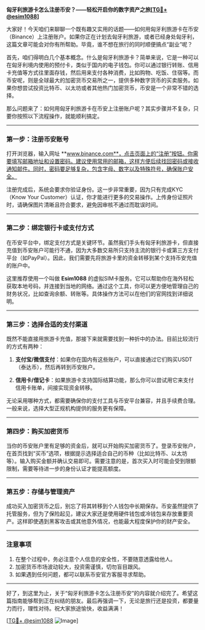 **匈牙利旅游卡怎么注册币安？——轻松开启你的数字资产之旅[[TG💪+ @esim1088](https://t.me/s/esim1088)]**

大家好！今天咱们来聊聊一个既有趣又实用的话题——如何用匈牙利旅游卡在币安（Binance）上注册账户。如果你正在计划去匈牙利旅游，或者已经身处匈牙利，这篇文章可能会对你有所帮助。毕竟，谁不想在旅行的同时顺便搞点“副业”呢？

首先，咱们得明白几个基本概念。什么是匈牙利旅游卡？简单来说，它是一种可以在匈牙利境内使用的预付卡，类似于国内的电子钱包。你可以通过银行转账、信用卡充值等方式往里面存钱，然后用来支付各种消费，比如购物、吃饭、住宿等。而币安呢，则是全球最大的加密货币交易所之一，提供多种数字货币的买卖服务。如果你想尝试投资比特币、以太坊或者其他热门加密货币，币安是一个非常不错的选择。

那么问题来了：如何用匈牙利旅游卡在币安上注册账户呢？其实步骤并不复杂，只要你按照以下流程操作，就能顺利搞定。

---

### **第一步：注册币安账号**
打开浏览器，输入网址 **www.binance.com**，点击页面上的“注册”按钮。你需要填写邮箱地址和设置密码。建议使用常用的邮箱，这样方便后续找回密码或接收通知邮件。同时，密码要足够复杂，包含字母、数字以及特殊符号，确保账户安全。

注册完成后，系统会要求你验证身份。这一步非常重要，因为只有完成KYC（Know Your Customer）认证，你才能进行更多的交易操作。上传身份证照片时，请确保图片清晰且符合要求，避免因审核不通过而耽误时间。

---

### **第二步：绑定银行卡或支付方式**
在币安平台中，绑定支付方式是关键环节。虽然我们手头有匈牙利旅游卡，但直接充值到币安账户可能行不通，因为大多数交易所只支持主流的银行卡或第三方支付平台（如PayPal）。因此，我们需要先将旅游卡里的资金转移到某个支持币安充值的账户中。

这里推荐使用一个叫做 **Esim1088** 的虚拟SIM卡服务。它可以帮助你在海外轻松获取本地号码，并连接到当地的网络。通过这个工具，你可以更方便地管理自己的财务状况，比如查询余额、转账等。具体操作方法可以在他们的官网找到详细说明。

---

### **第三步：选择合适的支付渠道**
既然不能直接用旅游卡充值，那接下来就需要找到一种折中的办法。目前比较流行的方式有两种：

1. **支付宝/微信支付**：如果你在国内有这些账户，可以直接通过它们购买USDT（泰达币），然后再转到币安账户。
   
2. **信用卡/借记卡**：如果旅游卡支持国际结算功能，那么你可以尝试用它来支付信用卡账单，间接实现资金转移。

无论采用哪种方式，都需要确保你的支付工具与币安平台兼容，并且手续费合理。一般来说，选择大型正规机构提供的服务更有保障。

---

### **第四步：购买加密货币**
当你的币安账户里有足够的资金后，就可以开始购买加密货币了。登录币安账户，在首页找到“买币”选项，根据提示选择适合自己的币种（比如比特币、以太坊等）。输入购买金额并确认交易即可。需要注意的是，首次买入时可能会受到限额限制，需要等待进一步的身份认证才能提高额度。

---

### **第五步：存储与管理资产**
成功买入加密货币之后，别忘了将其转移到个人钱包中长期保存。币安虽然提供了托管服务，但为了保险起见，建议大家还是使用硬件钱包或冷钱包来存放重要资产。这样即使遇到黑客攻击或其他意外情况，也能最大程度保护你的财产安全。

---

### **注意事项**
1. 在整个过程中，务必注意个人信息的安全性，不要随意透露给他人。
2. 加密货币市场波动较大，投资需谨慎，切勿盲目跟风。
3. 如果遇到任何问题，都可以联系币安官方客服寻求帮助。

---

好了，到这里为止，关于“匈牙利旅游卡怎么注册币安”的内容就介绍完了。希望这篇指南能够帮到正在纠结的朋友。最后再强调一下，无论是旅行还是投资，都要量力而行，理性对待。祝大家旅途愉快，收益满满！

[[TG💪+ @esim1088](https://t.me/s/esim1088) ![Image](https://i.postimg.cc/4NQfJmqS/Snipaste-2025-05-13-00-14-12.png)]